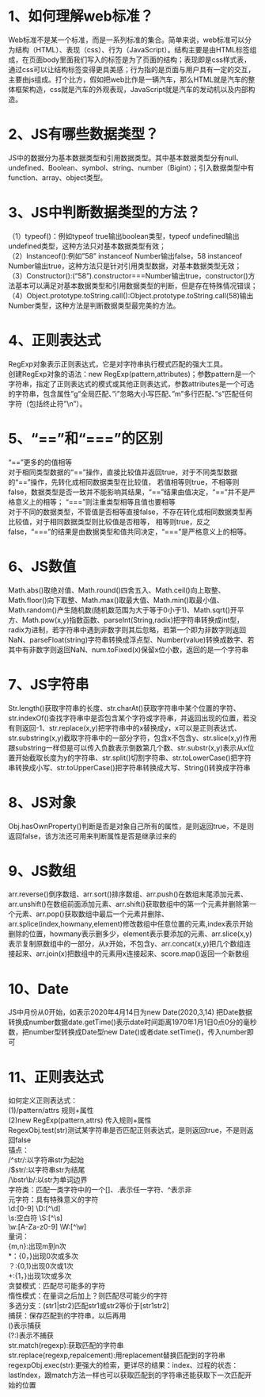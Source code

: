 1、如何理解web标准？
===
Web标准不是某一个标准，而是一系列标准的集合。简单来说，web标准可以分为结构（HTML）、表现（css）、行为（JavaScript）。结构主要是由HTML标签组成，在页面body里面我们写入的标签是为了页面的结构；表现即是css样式表，通过css可以让结构标签变得更具美感；行为指的是页面与用户具有一定的交互，主要由js组成。打个比方，假如把web比作是一辆汽车，那么HTML就是汽车的整体框架构造，css就是汽车的外观表现，JavaScript就是汽车的发动机以及内部构造。

2、JS有哪些数据类型？
===
JS中的数据分为基本数据类型和引用数据类型。其中基本数据类型分有null、undefined、Boolean、symbol、string、number（Bigint）；引入数据类型中有function、array、object类型。

3、JS中判断数据类型的方法？
===
（1）typeof()：例如typeof true输出boolean类型，typeof undefined输出undefined类型，这种方法只对基本数据类型有效；<br/>
（2）Instanceof():例如”58” instanceof Number输出false，58 instanceof Number输出true，这种方法只是针对引用类型数据，对基本数据类型无效；<br/>
（3）Constructor():(“58”).constructor===Number输出true，constructor()方法基本可以满足对基本数据类型和引用数据类型的判断，但是存在特殊情况错误；<br/>
（4）Object.prototype.toString.call():Object.prototype.toString.call(58)输出Number类型，这种方法是判断数据类型最完美的方法。

4、正则表达式
===
RegExp对象表示正则表达式，它是对字符串执行模式匹配的强大工具。<br/>
创建RegExp对象的语法：new RegExp(pattern,attributes)；参数pattern是一个字符串，指定了正则表达式的模式或其他正则表达式，参数attributes是一个可选的字符串，包含属性”g”全局匹配、”i”忽略大小写匹配、”m”多行匹配、”s”匹配任何字符（包括终止符”\n”）。

5、“==”和“===”的区别
===
“==”更多的的值相等<br/>
对于相同类型数据的“==”操作，直接比较值并返回true，对于不同类型数据的“==”操作，先转化成相同数据类型在比较值，
若值相等则true，不相等则false，数据类型是否一致并不能影响其结果，“==”结果由值决定，“==”并不是严格意义上的相等；
“===”则注重类型相等且值也要相等<br/>
对于不同的数据类型，不管值是否相等直接false，不存在转化成相同数据类型再比较值，对于相同数据类型则比较值是否相等，
相等则true，反之false，“===”的结果是由数据类型和值共同决定，“===”是严格意义上的相等。

6、JS数值
===
Math.abs()取绝对值、Math.round()四舍五入、Math.ceil()向上取整、Math.floor()向下取整、Math.max()取最大值、Math.min()取最小值、Math.random()产生随机数(随机数范围为大于等于0小于1)、Math.sqrt()开平方、Math.pow(x,y)指数函数、parseInt(String,radix)把字符串转换成int型，radix为进制，若字符串中遇到非数字则其后忽略，若第一个即为非数字则返回NaN、parseFloat(string)字符串转换成浮点型、Number(value)转换成数字、若其中有非数字则返回NaN、num.toFixed(x)保留x位小数，返回的是一个字符串

7、JS字符串
===
Str.length()获取字符串的长度、str.charAt()获取字符串中某个位置的字符、str.indexOf()查找字符串中是否包含某个字符或字符串，并返回出现的位置，若没有则返回-1、str.replace(x,y)把字符串中的x替换成y，x可以是正则表达式、str.substring(x,y)截取字符串中的一部分字符，包含x不包含y、str.slice(x,y)作用跟substring一样但是可以传入负数表示倒数第几个数、str.substr(x,y)表示从x位置开始截取长度为y的字符串、str.split()切割字符串、str.toLowerCase()把字符串转换成小写、str.toUpperCase()把字符串转换成大写、String()转换成字符串

8、JS对象
===
Obj.hasOwnProperty()判断是否是对象自己所有的属性，是则返回true，不是则返回false，该方法还可用来判断属性是否是继承过来的

9、JS数组
===
arr.reverse()倒序数组、arr.sort()排序数组、arr.push()在数组末尾添加元素、arr.unshift()在数组前面添加元素、arr.shift()获取数组中的第一个元素并删除第一个元素、arr.pop()获取数组中最后一个元素并删除、arr.splice(index,howmany,element)修改数组中任意位置的元素,index表示开始删除的位置，howmany表示删多少，element表示要添加的元素、arr.slice(x,y)表示复制原数组中的一部分，从x开始，不包含y、arr.concat(x,y)把几个数组连接起来、arr.join(x)把数组中的元素用x连接起来、score.map()返回一个新数组

10、Date
===
JS中月份从0开始，如表示2020年4月14日为new Date(2020,3,14)
把Date数据转换成number数据date.getTime()表示date时间距离1970年1月1日0点0分的毫秒数，把number型转换成Date型new Date()或者date.setTime()，传入number即可

11、正则表达式
===
如何定义正则表达式：<br/>
(1)/pattern/attrs 规则+属性<br/>
(2)new RegExp(pattern,attrs) 传入规则+属性<br/>
RegexObj.test(str)测试某字符串是否匹配正则表达式，是则返回true，不是则返回false<br/>
锚点：<br/>
/^str/:以字符串str为起始<br/>
/$str/:以字符串str为结尾<br/>
/\bstr\b/:以str为单词边界<br/>
字符类：匹配一类字符中的一个[]、.表示任一字符、^表示非<br/>
元字符：具有特殊意义的字符<br/>
\d:[0-9]          \D:[^\d]<br/>
\s:空白符        \S:[^\s]<br/>
\w:[A-Za-z0-9]    \W:[^\w]<br/>
量词：<br/>
{m,n}:出现m到n次<br/>
*：{0，}出现0次或多次<br/>
？:{0,1}出现0次或1次<br/>
+:{1，}出现1次或多次<br/>
贪婪模式：匹配尽可能多的字符<br/>
惰性模式：在量词之后加上？则匹配尽可能少的字符<br/>
多选分支：(str1|str2)匹配str1或str2等价于[str1str2]<br/>
捕获：保存匹配到的字符串，以后再用<br/>
()表示捕获<br/>
(?:)表示不捕获<br/>
str.match(regexp):获取匹配的字符串<br/>
str.replace(regexp,repalcement):用replacement替换匹配到的字符串<br/>
regexpObj.exec(str):更强大的检索，更详尽的结果：index、过程的状态：lastIndex，跟match方法一样也可以获取匹配到的字符串还能获取下一次匹配开始的位置
